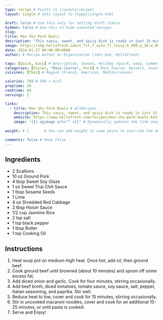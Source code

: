 ```yaml
---
type: recipe # Points to \layouts\recipe\
layout: single # Sets layout to {type}\single.html

draft: false # Use this only for setting draft status
hidden: false # Use this to hide unwanted recipes
slug:
title: Moo Shu Pork Bowls
description: "This saucy, sweet, and spicy dish is ready in just 15 minutes—that’s faster than it takes to order delivery! Ground pork is browned with crisp cabbage and scallions, then simmered in a bold, punchy sauce of hoisin, Thai chili sauce, sweet soy glaze, and lime juice. It’s all spooned over buttery rice and garnished with sesame seeds for a nutty crunch. Prepare to be bowled over!"
image: https://img.hellofresh.com/c_fit,f_auto,fl_lossy,h_400,q_30,w_800/hellofresh_s3/image/moo-shu-pork-bowls-49de0194.jpg # Local image or URL
date: 2024-01-27 00:00:00+0000
author: # Recipe Author or Organization (John Doe, HelloFresh)

tags: [Quick, Easy] # Description, Season, Holiday (quick, easy, summer, christmas)
categories: [Dinner, "Main Course", Pork] # Main Course, Dessert, Snack, Dinner
cuisines: [Thai] # Region (French, American, Mediterranean)

calories: 760 # 500 + kcal
preptime: 10
cooktime: 60
servings: 2

links:
  - title: Moo Shu Pork Bowls # AllRecipes
    description: This saucy, sweet, and spicy dish is ready in just 15 minutes—that’s faster than it takes to order delivery! # AllRecipes is the world's largest collection of shareable recipes.
    website: https://www.hellofresh.com/recipes/moo-shu-pork-bowls-6419b2709bc03bbd4c0debd6 # https://allrecipes.com
    image: '{{< ogimage url="" >}}' # Dynamically updates the link image based on the website above.
    
weight: # 1       # You can add weight to some posts to override the default sorting (date descending)

comments: false # Keep False
---
```


## Ingredients
  - 2 Scallions
  - 10 oz Ground Pork
  - 4 tbsp Sweet Soy Glaze
  - 1 oz Sweet Thai Chili Sauce
  - 1 tbsp Sesame Seeds
  - 1 Lime
  - 4 oz Shredded Red Cabbage
  - 2 tbsp Hoisin Sauce
  - 1/2 cup Jasmine Rice
  - 2 tsp salt
  - 1 tsp black pepper
  - 1 tbsp Butter
  - 1 tsp Cooking Oil

## Instructions
1. Heat soup pot on medium-high heat. Once hot, add oil, then ground beef.
2. Cook ground beef until browned (about 10 minutes) and spoon off some excess fat.
3. Add diced onion and garlic. Cook for four minutes, stirring occasionally.
4. Add beef broth, diced tomatoes, tomato sauce, soy sauce, salt, pepper, Italian seasoning, and paprika. Stir well.
5. Reduce heat to low, cover and cook for 15 minutes, stirring occasionally.
6. Stir in uncooked macaroni noodles, cover and cook for an additional 15-25 minutes, or until pasta is cooked.
7. Serve and Enjoy!